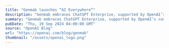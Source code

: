 ```yaml
---
title: "Genmab launches “AI Everywhere”"
description: "Genmab embraces ChatGPT Enterprise, supported by OpenAI’s commitment to security and privacy"
summary: "Genmab embraces ChatGPT Enterprise, supported by OpenAI’s commitment to security and privacy"
pubDate: "Thu, 19 Sep 2024 04:00:00 GMT"
source: "OpenAI Blog"
url: "https://openai.com/blog/genmab"
thumbnail: "/assets/openai_logo.png"
---
```


